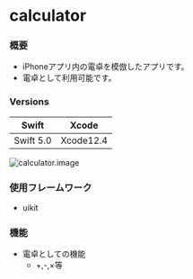# calculator

### 概要
- iPhoneアプリ内の電卓を模倣したアプリです。
- 電卓として利用可能です。

### Versions
Swift | Xcode
-|-
Swift 5.0 | Xcode12.4

![calculator.image](https://user-images.githubusercontent.com/98800328/152930300-0ca3277d-71fc-43a4-a0eb-47048af511ab.png)

### 使用フレームワーク
- uikit

### 機能
- 電卓としての機能
  - +,-,×等
